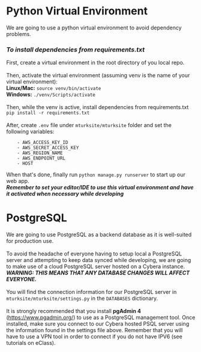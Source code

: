 # Python Virtual Environment

We are going to use a python virtual environment to avoid dependency problems.

### _To install dependencies from requirements.txt_

First, create a virtual environment in the root directory of you local repo.<br><br>
Then, activate the virtual environment (assuming venv is the name of your virtual environment):<br>
**Linux/Mac:** `source venv/bin/activate`<br>
**Windows:** `./venv/Scripts/activate`<br><br>
Then, while the venv is active, install dependencies from requirements.txt<br>
`pip install -r requirements.txt`<br><br>
After, create `.env` file under `mturksite/mturksite` folder and set the following variables:<br>

        - AWS_ACCESS_KEY_ID
        - AWS_SECRET_ACCESS_KEY
        - AWS_REGION_NAME
        - AWS_ENDPOINT_URL
        - HOST

When that's done, finally run `python manage.py runserver` to start up our web app.<br>
**_Remember to set your editor/IDE to use this virtual environment and have it activated when necessary while developing_**

# PostgreSQL

We are going to use PostgreSQL as a backend database as it is well-suited for production use.<br><br>
To avoid the headache of everyone having to setup local a PostgreSQL server and attempting to keep data synced while developing, we are going to make use of a cloud PostgreSQL server hosted on a Cybera instance. **_WARNING: THIS MEANS THAT ANY DATABASE CHANGES WILL AFFECT EVERYONE._**<br><br>
You will find the connection information for our PostgreSQL server in `mturksite/mturksite/settings.py` in the `DATABASES` dictionary.<br><br>
It is strongly recommended that you install **pgAdmin 4** (https://www.pgadmin.org/) to use as a PostgreSQL management tool. Once installed, make sure you
connect to our Cybera hosted PSQL server using the information found in the settings file above. Remember that you will have to use a VPN tool in order to connect if you do not have IPV6 (see tutorials on eClass).
